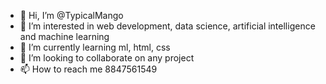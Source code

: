 - 👋 Hi, I’m @TypicalMango
- 👀 I’m interested in web development, data science, artificial intelligence and machine learning
- 🌱 I’m currently learning ml, html, css
- 💞️ I’m looking to collaborate on any project
- 📫 How to reach me 8847561549

<!---
TypicalMango/TypicalMango is a ✨ special ✨ repository because its `README.md` (this file) appears on your GitHub profile.
You can click the Preview link to take a look at your changes.
--->
